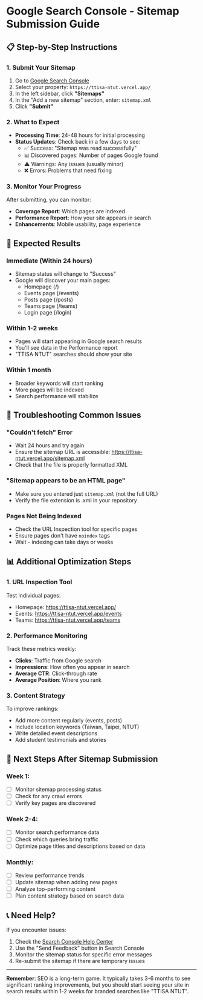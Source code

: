 # Google Search Console - Sitemap Submission Guide

## 📋 **Step-by-Step Instructions**

### 1. **Submit Your Sitemap**
1. Go to [Google Search Console](https://search.google.com/search-console/)
2. Select your property: `https://ttisa-ntut.vercel.app/`
3. In the left sidebar, click **"Sitemaps"**
4. In the "Add a new sitemap" section, enter: `sitemap.xml`
5. Click **"Submit"**

### 2. **What to Expect**
- **Processing Time**: 24-48 hours for initial processing
- **Status Updates**: Check back in a few days to see:
  - ✅ Success: "Sitemap was read successfully"
  - 📊 Discovered pages: Number of pages Google found
  - ⚠️ Warnings: Any issues (usually minor)
  - ❌ Errors: Problems that need fixing

### 3. **Monitor Your Progress**
After submitting, you can monitor:
- **Coverage Report**: Which pages are indexed
- **Performance Report**: How your site appears in search
- **Enhancements**: Mobile usability, page experience

## 🎯 **Expected Results**

### **Immediate (Within 24 hours)**
- Sitemap status will change to "Success" 
- Google will discover your main pages:
  - Homepage (/)
  - Events page (/events)
  - Posts page (/posts) 
  - Teams page (/teams)
  - Login page (/login)

### **Within 1-2 weeks**
- Pages will start appearing in Google search results
- You'll see data in the Performance report
- "TTISA NTUT" searches should show your site

### **Within 1 month**
- Broader keywords will start ranking
- More pages will be indexed
- Search performance will stabilize

## 🔧 **Troubleshooting Common Issues**

### **"Couldn't fetch" Error**
- Wait 24 hours and try again
- Ensure the sitemap URL is accessible: https://ttisa-ntut.vercel.app/sitemap.xml
- Check that the file is properly formatted XML

### **"Sitemap appears to be an HTML page"**
- Make sure you entered just `sitemap.xml` (not the full URL)
- Verify the file extension is .xml in your repository

### **Pages Not Being Indexed**
- Check the URL Inspection tool for specific pages
- Ensure pages don't have `noindex` tags
- Wait - indexing can take days or weeks

## 📊 **Additional Optimization Steps**

### **1. URL Inspection Tool**
Test individual pages:
- Homepage: https://ttisa-ntut.vercel.app/
- Events: https://ttisa-ntut.vercel.app/events
- Teams: https://ttisa-ntut.vercel.app/teams

### **2. Performance Monitoring**
Track these metrics weekly:
- **Clicks**: Traffic from Google search
- **Impressions**: How often you appear in search
- **Average CTR**: Click-through rate
- **Average Position**: Where you rank

### **3. Content Strategy**
To improve rankings:
- Add more content regularly (events, posts)
- Include location keywords (Taiwan, Taipei, NTUT)
- Write detailed event descriptions
- Add student testimonials and stories

## 🚀 **Next Steps After Sitemap Submission**

### **Week 1:**
- [ ] Monitor sitemap processing status
- [ ] Check for any crawl errors
- [ ] Verify key pages are discovered

### **Week 2-4:**
- [ ] Monitor search performance data
- [ ] Check which queries bring traffic
- [ ] Optimize page titles and descriptions based on data

### **Monthly:**
- [ ] Review performance trends
- [ ] Update sitemap when adding new pages
- [ ] Analyze top-performing content
- [ ] Plan content strategy based on search data

## 📞 **Need Help?**

If you encounter issues:
1. Check the [Search Console Help Center](https://support.google.com/webmasters/)
2. Use the "Send Feedback" button in Search Console
3. Monitor the sitemap status for specific error messages
4. Re-submit the sitemap if there are temporary issues

---

**Remember**: SEO is a long-term game. It typically takes 3-6 months to see significant ranking improvements, but you should start seeing your site in search results within 1-2 weeks for branded searches like "TTISA NTUT".
